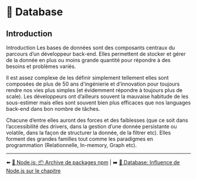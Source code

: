 # 💾 Database

## Introduction

Introduction
Les bases de données sont des composants centraux du parcours d’un développeur back-end. Elles permettent de stocker et gérer de la donnée en plus ou moins grande quantité pour répondre à des besoins et problèmes variés.

Il est assez complexe de les définir simplement tellement elles sont composées de plus de 50 ans d'ingénierie et d’innovation pour toujours rendre nos vies plus simples (et évidemment répondre à toujours plus de scale). Les développeurs ont d’ailleurs souvent la mauvaise habitude de les sous-estimer mais elles sont souvent bien plus efficaces que nos languages back-end dans bon nombre de tâches.

Chacune d’entre elles auront des forces et des faiblesses (que ce soit dans l’accessibilité des drivers, dans la gestion d’une donnée persistante ou volatile, dans la façon de structurer la donnée, de la filtrer etc). Elles forment des grandes familles tout comme les paradigmes en programmation (Relationnelle, In-memory, Graph etc).

---

⬅️ [🐢 Node.js: 📦 Archive de packages npm](../5-nodejs/13-archive-packages-npm.md) |
➡️ [💾 Database: Influence de Node.js sur le chapitre](./2-influence-node.md)
